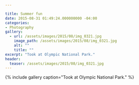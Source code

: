 ```yaml
---

title: Summer fun
date: 2015-08-31 01:49:24.000000000 -04:00
categories:
- Photography
gallery:
  - url: /assets/images/2015/08/img_0321.jpg
    image_path: /assets/images/2015/08/img_0321.jpg
    alt: ""
    title: ""
excerpt: "Took at Olympic National Park."
header:
  teaser: /assets/images/2015/08/img_0321.jpg 
---
```



{% include gallery caption="Took at Olympic National Park." %}

